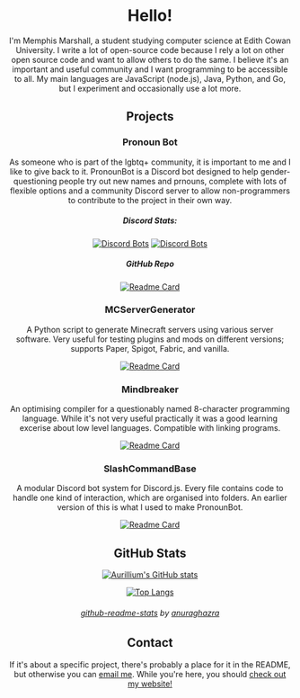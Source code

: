 <div align="center">

# Hello!

I'm Memphis Marshall, a student studying computer science at Edith Cowan University. I write a lot of open-source code because I rely a lot on other open source code and want to allow others to do the same. I believe it's an important and useful community and I want programming to be accessible to all. My main languages are JavaScript (node.js), Java, Python, and Go, but I experiment and occasionally use a lot more.

## Projects
### Pronoun Bot
As someone who is part of the lgbtq+ community, it is important to me and I like to give back to it. PronounBot is a Discord bot designed to help gender-questioning people try out new names and prnouns, complete with lots of flexible options and a community Discord server to allow non-programmers to contribute to the project in their own way.
##### Discord Stats:
[![Discord Bots](https://top.gg/api/widget/servers/983907393823969312.svg)](https://top.gg/bot/983907393823969312) [![Discord Bots](https://top.gg/api/widget/upvotes/983907393823969312.svg)](https://top.gg/bot/983907393823969312)
##### GitHub Repo
[![Readme Card](https://github-readme-stats.vercel.app/api/pin/?username=aurillium&repo=pronounbot&theme=algolia)](https://github.com/Aurillium/PronounBot)

### MCServerGenerator
A Python script to generate Minecraft servers using various server software. Very useful for testing plugins and mods on different versions; supports Paper, Spigot, Fabric, and vanilla.

[![Readme Card](https://github-readme-stats.vercel.app/api/pin/?username=aurillium&repo=mcservergenerator&theme=algolia)](https://github.com/Aurillium/MCServerGenerator)
  
### Mindbreaker
An optimising compiler for a questionably named 8-character programming language. While it's not very useful practically it was a good learning excerise about low level languages. Compatible with linking programs.
  
[![Readme Card](https://github-readme-stats.vercel.app/api/pin/?username=aurillium&repo=Mindbreaker&theme=algolia)](https://github.com/Aurillium/mindbreaker)

### SlashCommandBase
A modular Discord bot system for Discord.js. Every file contains code to handle one kind of interaction, which are organised into folders. An earlier version of this is what I used to make PronounBot.

[![Readme Card](https://github-readme-stats.vercel.app/api/pin/?username=aurillium&repo=SlashCommandBase&theme=algolia)](https://github.com/Aurillium/SlashCommandBase)

## GitHub Stats

[![Aurillium's GitHub stats](https://github-readme-stats.vercel.app/api?username=aurillium&theme=algolia)](https://github.com/anuraghazra/github-readme-stats)

[![Top Langs](https://github-readme-stats.vercel.app/api/top-langs/?username=aurillium&theme=algolia&layout=compact)](https://github.com/anuraghazra/github-readme-stats)

###### [github-readme-stats](https://github.com/anuraghazra/github-readme-stats) by [anuraghazra](https://github.com/anuraghazra)

## Contact

If it's about a specific project, there's probably a place for it in the README, but otherwise you can [email me](mailto:memphism2003@gmail.com). While you're here, you should [check out my website!](https://aurilium.space)

</div>

